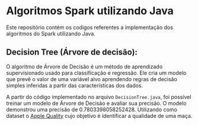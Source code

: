 # Algoritmos Spark utilizando Java

Este repositório contém os codigos referentes a implementação dos algoritmos do Spark utilizando Java.


## Decision Tree (Árvore de decisão):
O algoritmo de Árvore de Decisão é um método de aprendizado supervisionado usado para classificação e regressão. Ele cria um modelo que prevê o valor de uma variável alvo aprendendo regras de decisão simples inferidas a partir das características dos dados.

A partir do código implementado no arquivo `DecisionTree.java`, foi possível treinar um modelo de Árvore de Decisão e avaliar sua precisão. O modelo demonstrou uma precisão de 0.7803398058252428. Utilizando como dataset o [Apple Quality](https://www.kaggle.com/datasets/nelgiriyewithana/apple-quality) cujo objetivo é identificar a qualidade de uma maça.
